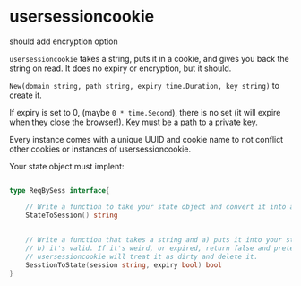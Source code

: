 # usersessioncookie

should add encryption option

`usersessioncookie` takes a string, puts it in a cookie, and gives you back the string on read. It does no expiry or encryption, but it should.

`New(domain string, path string, expiry time.Duration, key string)` to create it.

If expiry is set to 0, (maybe `0 * time.Second`), there is no set (it will expire when they close the browser!). Key must be a path to a private key.

Every instance comes with a unique UUID and cookie name to not conflict other cookies or instances of usersessioncookie.

Your state object must implent:

```go

type ReqBySess interface{

	// Write a function to take your state object and convert it into a string
	StateToSession() string
	
	
	// Write a function that takes a string and a) puts it into your state object but only if 
	// b) it's valid. If it's weird, or expired, return false and pretend you never saw it.
	// usersessioncookie will treat it as dirty and delete it.
	SesstionToState(session string, expiry bool) bool
}
```


